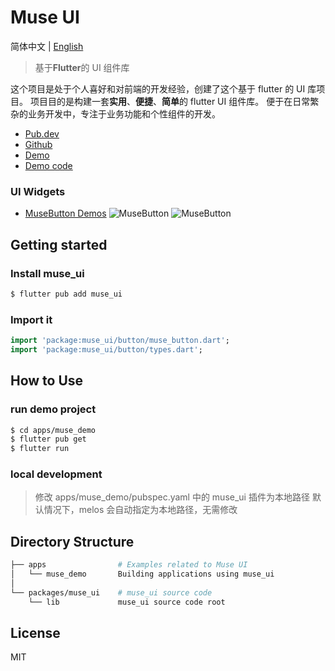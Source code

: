 # Muse UI

简体中文 | [English](./README.md)

> 基于**Flutter**的 UI 组件库

这个项目是处于个人喜好和对前端的开发经验，创建了这个基于 flutter 的 UI 库项目。
项目目的是构建一套**实用**、**便捷**、**简单**的 flutter UI 组件库。
便于在日常繁杂的业务开发中，专注于业务功能和个性组件的开发。

- [Pub.dev](https://pub.dev/packages/muse_ui)
- [Github](https://github.com/musetools/muse_ui)
- [Demo](https://musetools.github.io/muse_ui/)
- [Demo code](https://github.com/musetools/muse_ui/tree/master/apps/muse_demo)

### UI Widgets

- [MuseButton Demos](https://github.com/musetools/muse_ui/tree/main/apps/muse_demo/lib/demo/button)
![MuseButton](http://oss.musetools.uk/pic/button1.png)
![MuseButton](http://oss.musetools.uk/pic/button2.png)

## Getting started

### Install muse_ui

```bash
$ flutter pub add muse_ui
```

### Import it

```dart
import 'package:muse_ui/button/muse_button.dart';
import 'package:muse_ui/button/types.dart';
```

## How to Use

### run demo project

```bash
$ cd apps/muse_demo
$ flutter pub get
$ flutter run
```

### local development

> 修改 apps/muse_demo/pubspec.yaml 中的 muse_ui 插件为本地路径
> 默认情况下，melos 会自动指定为本地路径，无需修改

## Directory Structure

```bash
├── apps                # Examples related to Muse UI
│   └── muse_demo       Building applications using muse_ui
│
└── packages/muse_ui    # muse_ui source code
    └── lib             muse_ui source code root
```

## License

MIT
